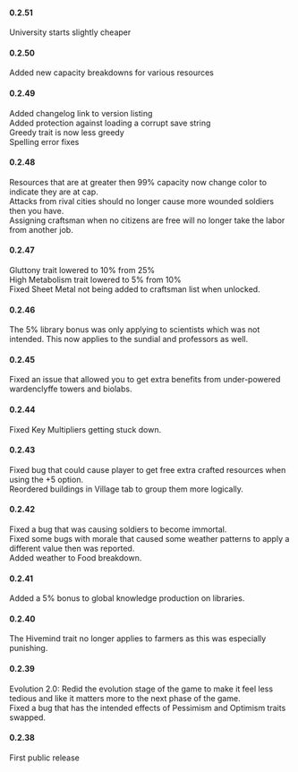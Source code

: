 #### 0.2.51
University starts slightly cheaper<br>

#### 0.2.50
Added new capacity breakdowns for various resources<br>

#### 0.2.49
Added changelog link to version listing<br>
Added protection against loading a corrupt save string<br>
Greedy trait is now less greedy<br>
Spelling error fixes<br>

#### 0.2.48
Resources that are at greater then 99% capacity now change color to indicate they are at cap.<br>
Attacks from rival cities should no longer cause more wounded soldiers then you have.<br>
Assigning craftsman when no citizens are free will no longer take the labor from another job.<br>

#### 0.2.47
Gluttony trait lowered to 10% from 25% <br>
High Metabolism trait lowered to 5% from 10% <br>
Fixed Sheet Metal not being added to craftsman list when unlocked.<br>

#### 0.2.46
The 5% library bonus was only applying to scientists which was not intended. This now applies to the sundial and professors as well.<br>

#### 0.2.45
Fixed an issue that allowed you to get extra benefits from under-powered wardenclyffe towers and biolabs.<br>

#### 0.2.44
Fixed Key Multipliers getting stuck down.<br>

#### 0.2.43
Fixed bug that could cause player to get free extra crafted resources when using the +5 option.<br>
Reordered buildings in Village tab to group them more logically.<br>

#### 0.2.42
Fixed a bug that was causing soldiers to become immortal.<br>
Fixed some bugs with morale that caused some weather patterns to apply a different value then was reported.<br>
Added weather to Food breakdown.<br>

#### 0.2.41
Added a 5% bonus to global knowledge production on libraries.<br>

#### 0.2.40
The Hivemind trait no longer applies to farmers as this was especially punishing.<br>

#### 0.2.39
Evolution 2.0: Redid the evolution stage of the game to make it feel less tedious and like it matters more to the next phase of the game.<br>
Fixed a bug that has the intended effects of Pessimism and Optimism traits swapped.<br>

#### 0.2.38
First public release<br>
